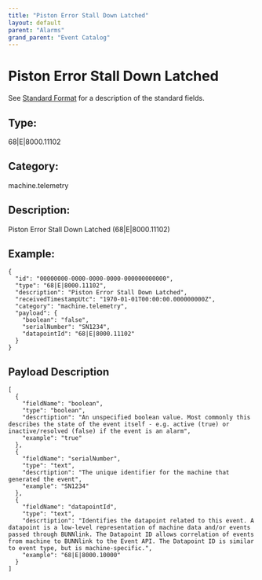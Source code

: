 ```yaml
---
title: "Piston Error Stall Down Latched"
layout: default
parent: "Alarms"
grand_parent: "Event Catalog"
---
```


# Piston Error Stall Down Latched

See [Standard Format](/event-subscriptions/event-format) for a description of the standard fields.

## Type:

68\|E\|8000.11102

## Category:

machine.telemetry

## Description: 

Piston Error Stall Down Latched (68\|E\|8000.11102)

## Example:

```
{
  "id": "00000000-0000-0000-0000-000000000000",
  "type": "68|E|8000.11102",
  "description": "Piston Error Stall Down Latched",
  "receivedTimestampUtc": "1970-01-01T00:00:00.000000000Z",
  "category": "machine.telemetry",
  "payload": {
    "boolean": "false",
    "serialNumber": "SN1234",
    "datapointId": "68|E|8000.11102"
  }
}
```

## Payload Description

```
[
  {
    "fieldName": "boolean",
    "type": "boolean",
    "descrtiption": "An unspecified boolean value. Most commonly this describes the state of the event itself - e.g. active (true) or inactive/resolved (false) if the event is an alarm",
    "example": "true"
  },
  {
    "fieldName": "serialNumber",
    "type": "text",
    "descrtiption": "The unique identifier for the machine that generated the event",
    "example": "SN1234"
  },
  {
    "fieldName": "datapointId",
    "type": "text",
    "descrtiption": "Identifies the datapoint related to this event. A datapoint is a low-level representation of machine data and/or events passed through BUNNlink. The Datapoint ID allows correlation of events from machine to BUNNlink to the Event API. The Datapoint ID is similar to event type, but is machine-specific.",
    "example": "68|E|8000.10000"
  }
]
```

